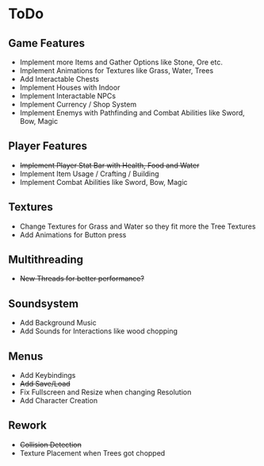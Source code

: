 # ToDo

## Game Features

* Implement more Items and Gather Options like Stone, Ore etc.
* Implement Animations for Textures like Grass, Water, Trees
* Add Interactable Chests
* Implement Houses with Indoor
* Implement Interactable NPCs
* Implement Currency / Shop System
* Implement Enemys with Pathfinding and Combat Abilities like Sword, Bow, Magic

## Player Features

* ~~Implement Player Stat Bar with Health, Food and Water~~
* Implement Item Usage / Crafting / Building
* Implement Combat Abilities like Sword, Bow, Magic

## Textures

* Change Textures for Grass and Water so they fit more the Tree Textures
* Add Animations for Button press

## Multithreading

* ~~New Threads for better performance?~~

## Soundsystem

* Add Background Music
* Add Sounds for Interactions like wood chopping

## Menus

* Add Keybindings
* ~~Add Save/Load~~
* Fix Fullscreen and Resize when changing Resolution
* Add Character Creation

## Rework

* ~~Collision Detection~~
* Texture Placement when Trees got chopped  
